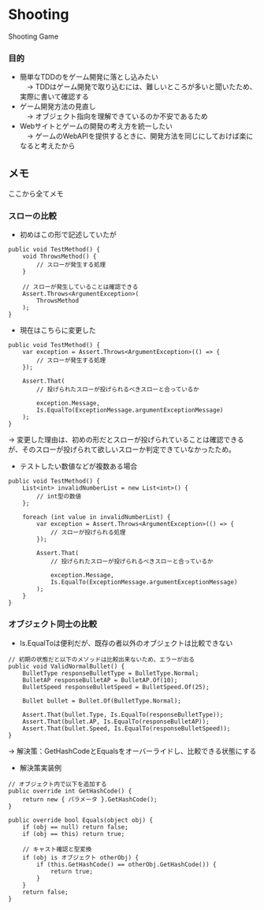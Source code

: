 # Shooting
Shooting Game

### 目的
 * 簡単なTDDのをゲーム開発に落とし込みたい<br>
 　-> TDDはゲーム開発で取り込むには、難しいところが多いと聞いたため、実際に書いて確認する
 * ゲーム開発方法の見直し<br>
 　-> オブジェクト指向を理解できているのか不安であるため
 * Webサイトとゲームの開発の考え方を統一したい<br>
 　-> ゲームのWebAPIを提供するときに、開発方法を同じにしておけば楽になると考えたから

## メモ
ここから全てメモ

### スローの比較

* 初めはこの形で記述していたが
```
public void TestMethod() {
    void ThrowsMethod() {
        // スローが発生する処理
    }

    // スローが発生していることは確認できる
    Assert.Throws<ArgumentException>(
        ThrowsMethod
    );
}
```

* 現在はこちらに変更した
```
public void TestMethod() {
    var exception = Assert.Throws<ArgumentException>(() => {
        // スローが発生する処理
    });

    Assert.That(
        // 投げられたスローが投げられるべきスローと合っているか

        exception.Message,
        Is.EqualTo(ExceptionMessage.argumentExceptionMessage)
    );
}
```
-> 変更した理由は、初めの形だとスローが投げられていることは確認できるが、そのスローが投げられて欲しいスローか判定できていなかったため。

* テストしたい数値などが複数ある場合
```
public void TestMethod() {
    List<int> invalidNumberList = new List<int>() {
        // int型の数値
    };

    foreach (int value in invalidNumberList) {
        var exception = Assert.Throws<ArgumentException>(() => {
            // スローが投げられる処理
        });

        Assert.That(
            // 投げられたスローが投げられるべきスローと合っているか

            exception.Message,
            Is.EqualTo(ExceptionMessage.argumentExceptionMessage)
        );
    }
}
```

### オブジェクト同士の比較

* Is.EqualToは便利だが、既存の者以外のオブジェクトは比較できない
```
// 初期の状態だと以下のメソッドは比較出来ないため、エラーが出る
public void ValidNormalBullet() {
    BulletType responseBulletType = BulletType.Normal;
    BulletAP responseBulletAP = BulletAP.Of(10);
    BulletSpeed responseBulletSpeed = BulletSpeed.Of(25);

    Bullet bullet = Bullet.Of(BulletType.Normal);

    Assert.That(bullet.Type, Is.EqualTo(responseBulletType));
    Assert.That(bullet.AP, Is.EqualTo(responseBulletAP));
    Assert.That(bullet.Speed, Is.EqualTo(responseBulletSpeed));
}
```
-> 解決策：GetHashCodeとEqualsをオーバーライドし、比較できる状態にする

* 解決策実装例
```
// オブジェクト内で以下を追加する
public override int GetHashCode() {
    return new { パラメータ }.GetHashCode();
}

public override bool Equals(object obj) {
    if (obj == null) return false;
    if (obj == this) return true;

    // キャスト確認と型変換
    if (obj is オブジェクト otherObj) {
        if (this.GetHashCode() == otherObj.GetHashCode()) {
            return true;
        }
    }
    return false;
}
```